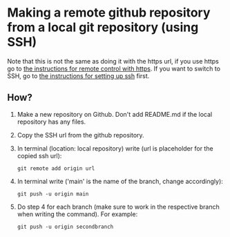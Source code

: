 # Making a remote github repository from a local git repository (using SSH)

Note that this is not the same as doing it with the https url, if you use https go to [the instructions for remote control with https](remotehttps.md). If you want to switch to SSH, go to [the instructions for setting up ssh](setupssh.md) first.

## How?
1. Make a new repository on Github. Don't add README.md if the local repository has any files.
3. Copy the SSH url from the github repository.
4. In terminal (location: local repository) write (url is placeholder for the copied ssh url):
   
   ```git remote add origin url```
5. In terminal write ('main' is the name of the branch, change accordingly):

   ```git push -u origin main```
   
6. Do step 4 for each branch (make sure to work in the respective branch when writing the command). For example:

   ```git push -u origin secondbranch```
